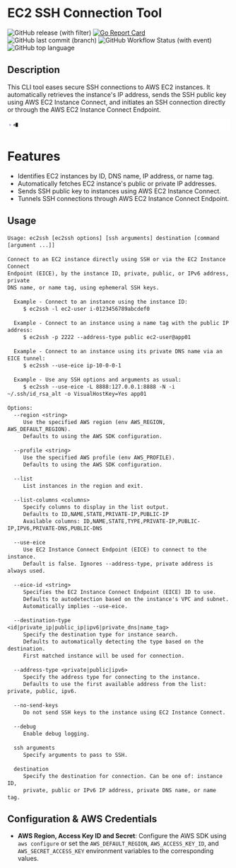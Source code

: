 # EC2 SSH Connection Tool
![GitHub release (with filter)](https://img.shields.io/github/v/release/ivoronin/ec2ssh)
[![Go Report Card](https://goreportcard.com/badge/github.com/ivoronin/ec2ssh)](https://goreportcard.com/report/github.com/ivoronin/ec2ssh)
![GitHub last commit (branch)](https://img.shields.io/github/last-commit/ivoronin/ec2ssh/main)
![GitHub Workflow Status (with event)](https://img.shields.io/github/actions/workflow/status/ivoronin/ec2ssh/goreleaser.yml)
![GitHub top language](https://img.shields.io/github/languages/top/ivoronin/ec2ssh)

## Description
This CLI tool eases secure SSH connections to AWS EC2 instances. It automatically retrieves the instance's IP address, sends the SSH public key using AWS EC2 Instance Connect, and initiates an SSH connection directly or through the AWS EC2 Instance Connect Endpoint.

![](demo/demo.webp)

# Features
- Identifies EC2 instances by ID, DNS name, IP address, or name tag.
- Automatically fetches EC2 instance's public or private IP addresses.
- Sends SSH public key to instances using AWS EC2 Instance Connect.
- Tunnels SSH connections through AWS EC2 Instance Connect Endpoint.

## Usage
```
Usage: ec2ssh [ec2ssh options] [ssh arguments] destination [command [argument ...]]

Connect to an EC2 instance directly using SSH or via the EC2 Instance Connect
Endpoint (EICE), by the instance ID, private, public, or IPv6 address, private
DNS name, or name tag, using ephemeral SSH keys.

  Example - Connect to an instance using the instance ID:
     $ ec2ssh -l ec2-user i-0123456789abcdef0

  Example - Connect to an instance using a name tag with the public IP address:
     $ ec2ssh -p 2222 --address-type public ec2-user@app01

  Example - Connect to an instance using its private DNS name via an EICE tunnel:
     $ ec2ssh --use-eice ip-10-0-0-1

  Example - Use any SSH options and arguments as usual:
     $ ec2ssh --use-eice -L 8888:127.0.0.1:8888 -N -i ~/.ssh/id_rsa_alt -o VisualHostKey=Yes app01

Options:
  --region <string>
     Use the specified AWS region (env AWS_REGION, AWS_DEFAULT_REGION).
     Defaults to using the AWS SDK configuration.

  --profile <string>
     Use the specified AWS profile (env AWS_PROFILE).
     Defaults to using the AWS SDK configuration.

  --list
     List instances in the region and exit.

  --list-columns <columns>
     Specify columns to display in the list output.
     Defaults to ID,NAME,STATE,PRIVATE-IP,PUBLIC-IP
     Available columns: ID,NAME,STATE,TYPE,PRIVATE-IP,PUBLIC-IP,IPV6,PRIVATE-DNS,PUBLIC-DNS

  --use-eice
     Use EC2 Instance Connect Endpoint (EICE) to connect to the instance.
     Default is false. Ignores --address-type, private address is always used.

  --eice-id <string>
     Specifies the EC2 Instance Connect Endpoint (EICE) ID to use.
     Defaults to autodetection based on the instance's VPC and subnet.
     Automatically implies --use-eice.

  --destination-type <id|private_ip|public_ip|ipv6|private_dns|name_tag>
     Specify the destination type for instance search.
     Defaults to automatically detecting the type based on the destination.
     First matched instance will be used for connection.

  --address-type <private|public|ipv6>
     Specify the address type for connecting to the instance.
     Defaults to use the first available address from the list: private, public, ipv6.

  --no-send-keys
     Do not send SSH keys to the instance using EC2 Instance Connect.

  --debug
     Enable debug logging.

  ssh arguments
     Specify arguments to pass to SSH.

  destination
     Specify the destination for connection. Can be one of: instance ID,
     private, public or IPv6 IP address, private DNS name, or name tag.
```

## Configuration & AWS Credentials
- **AWS Region, Access Key ID and Secret**: Configure the AWS SDK using `aws configure` or set the `AWS_DEFAULT_REGION`, `AWS_ACCESS_KEY_ID`, and `AWS_SECRET_ACCESS_KEY` environment variables to the corresponding values.
